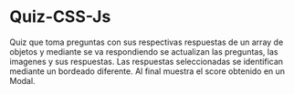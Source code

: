 # Quiz-CSS-Js
Quiz que toma preguntas con sus respectivas respuestas de un array de objetos y  mediante se va respondiendo se actualizan las preguntas, las imagenes y sus respuestas. Las respuestas seleccionadas se identifican mediante un bordeado diferente. Al final muestra el score obtenido en un Modal.
